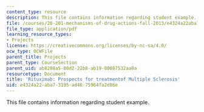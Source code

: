 ```yaml
---
content_type: resource
description: This file contains information regarding student example.
file: /courses/20-201-mechanisms-of-drug-actions-fall-2013/e4324a22aba73195ad4675964fa2e86e_MIT20_201F13_Rituximab.pdf
file_type: application/pdf
learning_resource_types:
- Projects
license: https://creativecommons.org/licenses/by-nc-sa/4.0/
ocw_type: OCWFile
parent_title: Projects
parent_type: CourseSection
parent_uid: ab8208a5-80d2-22b8-ab19-00087532aa0a
resourcetype: Document
title: 'Rituximab: Prospects for treatmentof Multiple Sclerosis'
uid: e4324a22-aba7-3195-ad46-75964fa2e86e
---
```

This file contains information regarding student example.